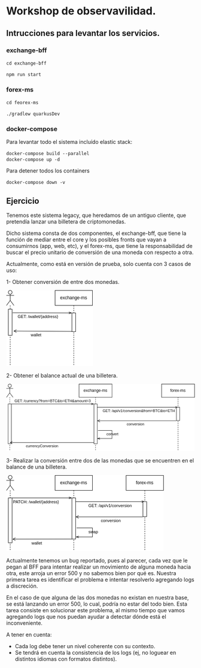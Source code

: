 # Workshop de observavilidad.

## Intrucciones para levantar los servicios.

### exchange-bff

```
cd exchange-bff
```
```
npm run start
```

### forex-ms

```
cd feorex-ms
```
```
./gradlew quarkusDev
```

### docker-compose

Para levantar todo el sistema incluído elastic stack:
```
docker-compose build --parallel
docker-compose up -d
```

Para detener todos los containers 
```
docker-compose down -v
```

## Ejercicio

Tenemos este sistema legacy, que heredamos de un antiguo cliente, que pretendía lanzar una billetera de criptomonedas.

Dicho sistema consta de dos componentes, el exchange-bff, que tiene la función de mediar entre el core y los posibles fronts que vayan a consumirnos (app, web, etc), y el forex-ms, que tiene la responsabilidad de buscar el precio unitario de conversión de una moneda con respecto a otra. 

Actualmente, como está en versión de prueba, solo cuenta con 3 casos de uso:

1- Obtener conversión de entre dos monedas.

![alt text](diagrams/us1.png)

2- Obtener el balance actual de una billetera.

![alt text](diagrams/us2.png)

3- Realizar la conversión entre dos de las monedas que se encuentren en el balance de una billetera.

![alt text](diagrams/us3.png)

Actualmente tenemos un bug reportado, pues al parecer, cada vez que le pegan al BFF para intentar realizar un movimiento de alguna moneda hacia otra, este arroja un error 500 y no sabemos bien por qué es. Nuestra primera tarea es identificar el problema e intentar resolverlo agregando logs a discreción.

En el caso de que alguna de las dos monedas no existan en nuestra base, se está lanzando un error 500, lo cual, podría no estar del todo bien. Esta tarea consiste en solucionar este problema, al mismo tiempo que vamos agregando logs que nos puedan ayudar a detectar dónde está el inconveniente.

A tener en cuenta:

* Cada log debe tener un nivel coherente con su contexto.
* Se tendrá en cuenta la consistencia de los logs (ej, no loguear en distintos idiomas con formatos distintos).

